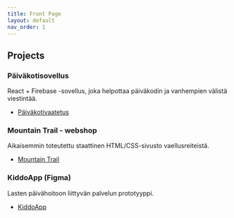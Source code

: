 ```yaml
---
title: Front Page
layout: default
nav_order: 1
---
```


## Projects

### Päiväkotisovellus
React + Firebase -sovellus, joka helpottaa päiväkodin ja vanhempien välistä viestintää.
- [Päiväkotivaatetus](lopputyo/index.html)


### Mountain Trail - webshop
Aikaisemmin toteutettu staattinen HTML/CSS-sivusto vaellusreiteistä.
- [Mountain Trail]()

### KiddoApp (Figma)
Lasten päivähoitoon liittyvän palvelun prototyyppi.
- [KiddoApp](https://www.figma.com/design/SLyf7cDkV5dDwTes8TMfD5/KiddoApp?node-id=0-1&t=0pLAvLSoLi2qRnRL-1)